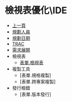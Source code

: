 # 檢視表優化\IDE

* [上一頁](../../README.md)
* [規劃人員](README.md#user)
* [規劃日期](README.md#updatedate)
* [TRAC](README.md#trac)
* [需求展開](README.md#requirement)
 * 檢視表
   * [表單.檢視表](./logical/README)   
 * 複製工具
   * [表單.規格複製]
   * [表單.跨專案複製]
 * 發行檢錯
   * [表單.版本發行]